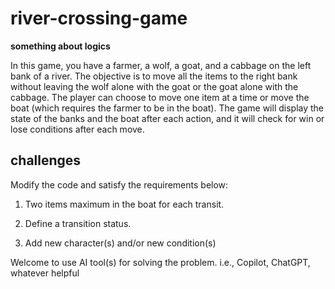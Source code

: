 # river-crossing-game
**something about logics**

In this game, you have a farmer, a wolf, a goat, and a cabbage on the left bank of a river. The objective is to move all the items to the right bank without leaving the wolf alone with the goat or the goat alone with the cabbage. The player can choose to move one item at a time or move the boat (which requires the farmer to be in the boat). The game will display the state of the banks and the boat after each action, and it will check for win or lose conditions after each move.

## challenges
Modify the code and satisfy the requirements below:

1. Two items maximum in the boat for each transit.

2. Define a transition status.

3. Add new character(s) and/or new condition(s)

Welcome to use AI tool(s) for solving the problem. i.e., Copilot, ChatGPT, whatever helpful
